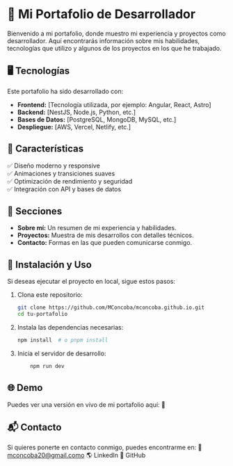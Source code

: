 # 🚀 Mi Portafolio de Desarrollador

Bienvenido a mi portafolio, donde muestro mi experiencia y proyectos como desarrollador. Aquí encontrarás información sobre mis habilidades, tecnologías que utilizo y algunos de los proyectos en los que he trabajado.

## 🖥️ Tecnologías

Este portafolio ha sido desarrollado con:

- **Frontend:** [Tecnología utilizada, por ejemplo: Angular, React, Astro]
- **Backend:** [NestJS, Node.js, Python, etc.]
- **Bases de Datos:** [PostgreSQL, MongoDB, MySQL, etc.]
- **Despliegue:** [AWS, Vercel, Netlify, etc.]

## 📌 Características

✅ Diseño moderno y responsive  
✅ Animaciones y transiciones suaves  
✅ Optimización de rendimiento y seguridad  
✅ Integración con API y bases de datos

## 📂 Secciones

- **Sobre mí:** Un resumen de mi experiencia y habilidades.
- **Proyectos:** Muestra de mis desarrollos con detalles técnicos.
- **Contacto:** Formas en las que pueden comunicarse conmigo.

## 🚀 Instalación y Uso

Si deseas ejecutar el proyecto en local, sigue estos pasos:

1. Clona este repositorio:
   ```bash
   git clone https://github.com/MConcoba/mconcoba.github.io.git
   cd tu-portafolio
   ```
2. Instala las dependencias necesarias:
   ```bash
   npm install  # o pnpm install
   ```
3. Inicia el servidor de desarrollo:
   ```bash
       npm run dev
   ```

## 🌐 Demo

Puedes ver una versión en vivo de mi portafolio aquí:
🔗

## 📬 Contacto

Si quieres ponerte en contacto conmigo, puedes encontrarme en:
📧 mconcoba20@gmail.como
🌎 LinkedIn
🐙 GitHub
